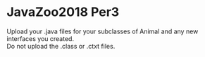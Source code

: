 # JavaZoo2018 Per3
Upload your .java files for your subclasses of Animal and any new interfaces you created.  
Do not upload the .class or .ctxt files.
